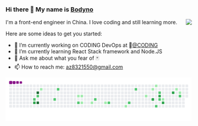### Hi there 👋 My name is [Bodyno](https://kdk.fun/)

<img align="right" src="https://github-readme-stats.vercel.app/api?username=bodyno&show_icons=true&hide_border=true&theme=vue-dark" />

I'm a front-end engineer in China. I love coding and still learning more.

Here are some ideas to get you started:

- 🔭 I’m currently working on CODING DevOps at 🏢[@CODING](https://coding.net/)
- 🌱 I’m currently learning React Stack framework and Node.JS
- 💬 Ask me about what you fear of 🃏
- 📫 How to reach me: az8321550@gmail.com

![snake gif](https://github.com/bodyno/bodyno/blob/output/github-contribution-grid-snake.gif)
